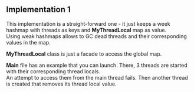 ## Implementation 1

This implementation is a straight-forward one - it just keeps a week hashmap with threads as keys and **MyThreadLocal** map as value.  
Using weak hashmaps allows to GC dead threads and their corresponding values in the map.

**MyThreadLocal** class is just a facade to access the global map.

**Main** file has an example that you can launch. There, 3 threads are started with their corresponding thread locals.  
An attempt to access them from the main thread fails.
Then another thread is created that removes its thread local value.
